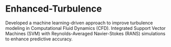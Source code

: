 # Enhanced-Turbulence
Developed a machine learning-driven approach to improve turbulence modeling in Computational Fluid Dynamics (CFD). Integrated Support Vector Machines (SVM) with Reynolds-Averaged Navier-Stokes (RANS) simulations to enhance predictive accuracy.

